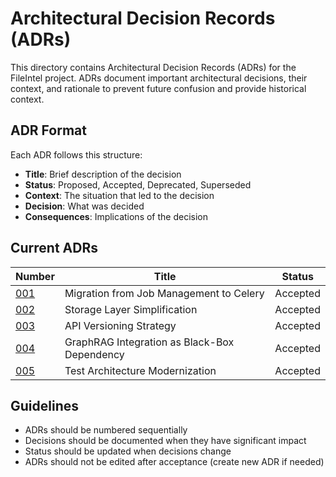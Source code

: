 # Architectural Decision Records (ADRs)

This directory contains Architectural Decision Records (ADRs) for the FileIntel project. ADRs document important architectural decisions, their context, and rationale to prevent future confusion and provide historical context.

## ADR Format

Each ADR follows this structure:
- **Title**: Brief description of the decision
- **Status**: Proposed, Accepted, Deprecated, Superseded
- **Context**: The situation that led to the decision
- **Decision**: What was decided
- **Consequences**: Implications of the decision

## Current ADRs

| Number | Title | Status |
|--------|-------|--------|
| [001](001-celery-migration.md) | Migration from Job Management to Celery | Accepted |
| [002](002-storage-layer-simplification.md) | Storage Layer Simplification | Accepted |
| [003](003-api-versioning-strategy.md) | API Versioning Strategy | Accepted |
| [004](004-graphrag-integration-approach.md) | GraphRAG Integration as Black-Box Dependency | Accepted |
| [005](005-test-architecture-modernization.md) | Test Architecture Modernization | Accepted |

## Guidelines

- ADRs should be numbered sequentially
- Decisions should be documented when they have significant impact
- Status should be updated when decisions change
- ADRs should not be edited after acceptance (create new ADR if needed)
